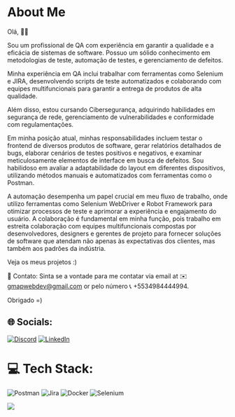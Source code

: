# About Me
Olá, 👋🏽

Sou um profissional de QA com experiência em garantir a qualidade e a eficácia de sistemas de software. Possuo um sólido conhecimento em metodologias de teste, automação de testes, e gerenciamento de defeitos. 

Minha experiência em QA inclui trabalhar com ferramentas como Selenium e JIRA, desenvolvendo scripts de teste automatizados e colaborando com equipes multifuncionais para garantir a entrega de produtos de alta qualidade. 

Além disso, estou cursando Cibersegurança, adquirindo habilidades em segurança de rede, gerenciamento de vulnerabilidades e conformidade com regulamentações.

Em minha posição atual, minhas responsabilidades incluem testar o frontend de diversos produtos de software, gerar relatórios detalhados de bugs, elaborar cenários de testes positivos e negativos, e examinar meticulosamente elementos de interface em busca de defeitos. Sou habilidoso em avaliar a adaptabilidade do layout em diferentes dispositivos, utilizando métodos manuais e automatizados com ferramentas como o Postman.

A automação desempenha um papel crucial em meu fluxo de trabalho, onde utilizo ferramentas como Selenium WebDriver e Robot Framework para otimizar processos de teste e aprimorar a experiência e engajamento do usuário. A colaboração é fundamental em minha função, pois trabalho em estreita colaboração com equipes multifuncionais compostas por desenvolvedores, designers e gerentes de projeto para fornecer soluções de software que atendam não apenas às expectativas dos clientes, mas também aos padrões da indústria.

Veja os meus projetos :)


📧 Contato:
Sinta se a vontade para me contatar via email at ✉️ gmapwebdev@gmail.com or pelo número 📞 +5534984444994.

Obrigado =)


## 🌐 Socials:
[![Discord](https://img.shields.io/badge/Discord-%237289DA.svg?logo=discord&logoColor=white)](https://discord.gg/5VTYh76C) [![LinkedIn](https://img.shields.io/badge/LinkedIn-%230077B5.svg?logo=linkedin&logoColor=white)](https://linkedin.com/in/gmapwebdev) 

# 💻 Tech Stack:
![Postman](https://img.shields.io/badge/Postman-FF6C37?style=plastic&logo=postman&logoColor=white) ![Jira](https://img.shields.io/badge/jira-%230A0FFF.svg?style=plastic&logo=jira&logoColor=white) ![Docker](https://img.shields.io/badge/docker-%230db7ed.svg?style=plastic&logo=docker&logoColor=white) ![Selenium](https://www.google.com/url?sa=i&url=https%3A%2F%2Fgithub.com%2FSeleniumHQ%2Fselenium&psig=AOvVaw3Vuc58JFwjf8ih7NU-n5on&ust=1717632179594000&source=images&cd=vfe&opi=89978449&ved=0CBIQjRxqFwoTCODl39CUw4YDFQAAAAAdAAAAABAE)

[![](https://visitcount.itsvg.in/api?id=gmap888&icon=0&color=1)](https://visitcount.itsvg.in)

